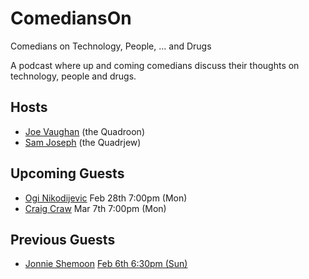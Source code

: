 # ComediansOn
Comedians on Technology, People, ... and Drugs

A podcast where up and coming comedians discuss their thoughts on technology, people and drugs.

Hosts
-----

* [Joe Vaughan](https://www.instagram.com/soulstone1971/) (the Quadroon)
* [Sam Joseph](https://www.instagram.com/tansaku/) (the Quadrjew)

Upcoming Guests
---------------

* [Ogi Nikodijevic](https://www.instagram.com/ogi.nikodijevic/) Feb 28th 7:00pm (Mon)
* [Craig Craw](https://www.instagram.com/craigcrawmedy/) Mar 7th 7:00pm (Mon)

Previous Guests
---------------

* [Jonnie Shemoon](https://www.instagram.com/jonnieshemoon/) [Feb 6th 6:30pm (Sun)](https://www.youtube.com/watch?v=5oa3nWWT4GQ)
